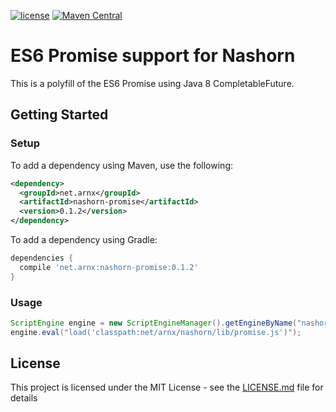 [![license](http://img.shields.io/badge/license-MIT-brightgreen.svg)](LICENSE)
[![Maven Central](https://maven-badges.herokuapp.com/maven-central/net.arnx/nashorn-promise/badge.svg)](https://maven-badges.herokuapp.com/maven-central/net.arnx/nashorn-promise)


# ES6 Promise support for Nashorn

This is a polyfill of the ES6 Promise using Java 8 CompletableFuture.

## Getting Started

### Setup

To add a dependency using Maven, use the following:

```xml
<dependency>
  <groupId>net.arnx</groupId>
  <artifactId>nashorn-promise</artifactId>
  <version>0.1.2</version>
</dependency>
```

To add a dependency using Gradle:

```groovy
dependencies {
  compile 'net.arnx:nashorn-promise:0.1.2'
}
```

### Usage

```java
ScriptEngine engine = new ScriptEngineManager().getEngineByName("nashorn");
engine.eval("load('classpath:net/arnx/nashorn/lib/promise.js')");
```

## License

This project is licensed under the MIT License - see the [LICENSE.md](LICENSE) file for details
